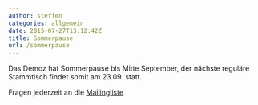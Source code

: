 ```yaml
---
author: steffen
categories: allgemein
date: 2015-07-27T13:12:42Z
title: Sommerpause
url: /sommerpause
---
```


Das Demoz hat Sommerpause bis Mitte September, der nächste reguläre Stammtisch findet somit am 23.09. statt.

Fragen jederzeit an die [Mailingliste](mailto:computerstammtisch_ludwigsburg@lists.riseup.net)


[Mailingliste]: https://lists.riseup.net/www/info/computerstammtisch_ludwigsburg
